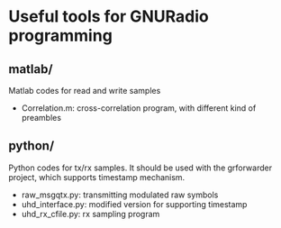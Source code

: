 
# Useful tools for GNURadio programming

## matlab/
Matlab codes for read and write samples

*  Correlation.m: cross-correlation program, with different kind of preambles

## python/
Python codes for tx/rx samples. It should be used with the grforwarder project, which supports timestamp mechanism.

*  raw_msgqtx.py: transmitting modulated raw symbols
*  uhd_interface.py: modified version for supporting timestamp
*  uhd_rx_cfile.py: rx sampling program
